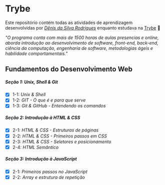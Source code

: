 # Trybe

Este repositório contém todas as atividades de aprendizagem desenvolvidas por _[Dênis da Silva Rodrigues](https://www.linkedin.com/in/denisrodrigues-dev/)_ enquanto estudava na [Trybe](https://www.betrybe.com/) 🚀

_"O programa conta com mais de 1500 horas de aulas presencias e online, aborda introdução ao desenvolvimento de software, front-end, back-end, ciência da computação, engenharia de software, metodologias ágeis e habilidade comportamentais."_

## Fundamentos do Desenvolvimento Web

##### Seção 1: Unix, Shell & Git

- [x] 1-1: _Unix & Shell_
- [x] 1-2: _GIT - O que é e para que serve_
- [x] 1-3: _Git & GitHub - Entendendo os comandos_

##### Seção 2: Introdução à HTML & CSS

- [x] 2-1: _HTML & CSS - Estruturas de páginas_
- [x] 2-2: _HTML & CSS - Primeiros passos em CSS_
- [x] 2-3: _HTML & CSS - Seletores e posicionamento_
- [x] 2-4: _HTML Semântico_

##### Seção 3: Introdução à JavaScript

- [x] 2-1: _Primeiros passos no JavaScript_
- [x] 2-2: _Array e estrutura de repetição_